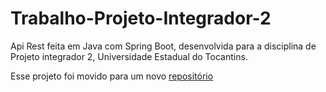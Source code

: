 # Trabalho-Projeto-Integrador-2


Api Rest feita em Java com Spring Boot, desenvolvida para a disciplina de Projeto integrador 2, Universidade Estadual do Tocantins.

Esse projeto foi movido para um novo [repositório ](https://github.com/IuryFelipe/fidelidade)
